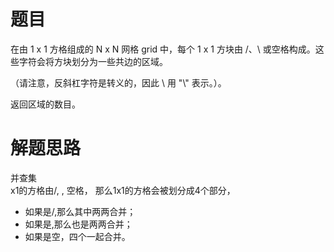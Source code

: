 # 题目
在由 1 x 1 方格组成的 N x N 网格 grid 中，每个 1 x 1 方块由 /、\ 或空格构成。这些字符会将方块划分为一些共边的区域。  

（请注意，反斜杠字符是转义的，因此 \ 用 "\\" 表示。）。  

返回区域的数目。
# 解题思路
并查集  
x1的方格由/, \, 空格， 那么1x1的方格会被划分成4个部分，
- 如果是/,那么其中两两合并；
- 如果是\,那么也是两两合并；
- 如果是空，四个一起合并。
